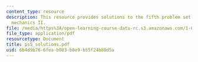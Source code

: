 ```yaml
---
content_type: resource
description: This resource provides solutions to the fifth problem set on engineering
  mechanics II.
file: /media/https%3A/open-learning-course-data-rc.s3.amazonaws.com/1-060-engineering-mechanics-ii-spring-2006/6b4d9b766feab083b0e9b55f24b80d5a_ps5_solutions.pdf
file_type: application/pdf
resourcetype: Document
title: ps5_solutions.pdf
uid: 6b4d9b76-6fea-b083-b0e9-b55f24b80d5a
---
```


